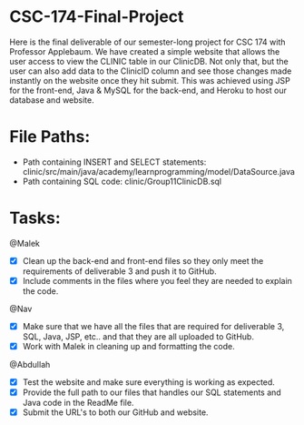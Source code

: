 # CSC-174-Final-Project
Here is the final deliverable of our semester-long project for CSC 174 with Professor Applebaum. We have created a simple website that allows the user access to view the CLINIC table in our ClinicDB. Not only that, but the user can also add data to the ClinicID column and see those changes made instantly on the website once they hit submit. This was achieved using JSP for the front-end, Java & MySQL for the back-end, and Heroku to host our database and website.

# File Paths:
- Path containing INSERT and SELECT statements: clinic/src/main/java/academy/learnprogramming/model/DataSource.java
- Path containing SQL code: clinic/Group11ClinicDB.sql

# Tasks:
@Malek
- [x] Clean up the back-end and front-end files so they only meet the requirements of deliverable 3 and push it to GitHub.
- [x] Include comments in the files where you feel they are needed to explain the code.

@Nav
- [X] Make sure that we have all the files that are required for deliverable 3, SQL, Java, JSP, etc.. and that they are all uploaded to GitHub.
- [X] Work with Malek in cleaning up and formatting the code.

@Abdullah
- [X] Test the website and make sure everything is working as expected.
- [X] Provide the full path to our files that handles our SQL statements and Java code in the ReadMe file.
- [X] Submit the URL's to both our GitHub and website.
